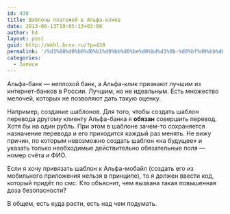 ```yaml
---
id: 438
title: Шаблоны платежей в Альфа-клике
date: 2013-06-13T19:05:13+03:00
author: h4
layout: post
guid: http://mkhl.brnv.ru/?p=438
permalink: '/%d1%88%d0%b0%d0%b1%d0%bb%d0%be%d0%bd%d1%8b-%d0%bf%d0%bb%d0%b0%d1%82%d0%b5%d0%b6%d0%b5%d0%b9-%d0%b2-%d0%b0%d0%bb%d1%8c%d1%84%d0%b0-%d0%ba%d0%bb%d0%b8%d0%ba%d0%b5-2/'
categories:
  - Записи
---
```

Альфа-банк — неплохой банк, а Альфа-клик признают лучшим из интернет-банков в России. Лучшим, но не идеальным. Есть множество мелочей, которых не позволяют дать такую оценку.</p> 

Например, создание шаблонов. Для того, чтобы создать шаблон перевода другому клиенту Альфа-банка я **обязан** совершить перевод. Хотя бы на один рубль. При этом в шаблоне зачем-то сохраняется назначение перевода и его приходится каждый раз менять. Не вижу причин, по которым невозможно создать шаблон «на будущее» и указать только необходимые действительно обязательные поля — номер счёта и ФИО.

Если я хочу привязать шаблон к Альфа-мобайл (создать его из мобильного приложения нельзя в принципе), то я должен ввести код, который придёт по смс. Кто объяснит, чем вызвана такая повышенная доза безопасности?

В общем, есть куда расти, есть над чем подумать.

<div style="clear: both;">
</div>

</body></html>